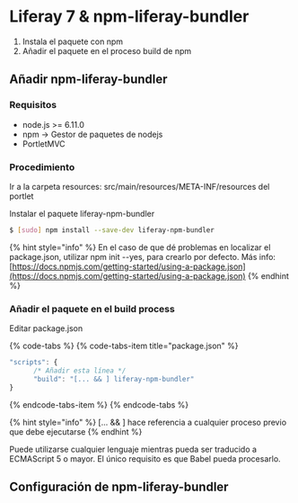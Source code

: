 # Liferay 7 & npm-liferay-bundler

1. Instala el paquete con npm
2. Añadir el paquete en el proceso build de npm

## Añadir npm-liferay-bundler

### Requisitos

* node.js &gt;= 6.11.0
* npm -&gt; Gestor de paquetes de nodejs
* PortletMVC

### Procedimiento

Ir a la carpeta resources: src/main/resources/META-INF/resources del portlet

Instalar el paquete liferay-npm-bundler

```bash
$ [sudo] npm install --save-dev liferay-npm-bundler
```

{% hint style="info" %}
En el caso de que dé problemas en localizar el package.json, utilizar npm init --yes, para crearlo por defecto. Más info: [https://docs.npmjs.com/getting-started/using-a-package.json](https://docs.npmjs.com/getting-started/using-a-package.json)
{% endhint %}

### Añadir el paquete en el build process

Editar package.json

{% code-tabs %}
{% code-tabs-item title="package.json" %}
```javascript
"scripts": {
      /* Añadir esta línea */
      "build": "[... && ] liferay-npm-bundler"
}
```
{% endcode-tabs-item %}
{% endcode-tabs %}

{% hint style="info" %}
\[... && \] hace referencia a cualquier proceso previo que debe ejecutarse
{% endhint %}

Puede utilizarse cualquier lenguaje mientras pueda ser traducido a ECMAScript 5 o mayor. El único requisito es que Babel pueda procesarlo.

## Configuración de npm-liferay-bundler

